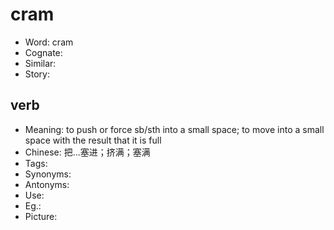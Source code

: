 # cram

- Word: cram
- Cognate: 
- Similar: 
- Story: 

## verb

- Meaning: to push or force sb/sth into a small space; to move into a small space with the result that it is full
- Chinese: 把…塞进；挤满；塞满
- Tags: 
- Synonyms: 
- Antonyms: 
- Use: 
- Eg.: 
- Picture: 

